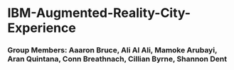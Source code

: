 # IBM-Augmented-Reality-City-Experience    
### Group Members: Aaaron Bruce, Ali Al Ali, Mamoke Arubayi, Aran Quintana, Conn Breathnach, Cillian Byrne, Shannon Dent
